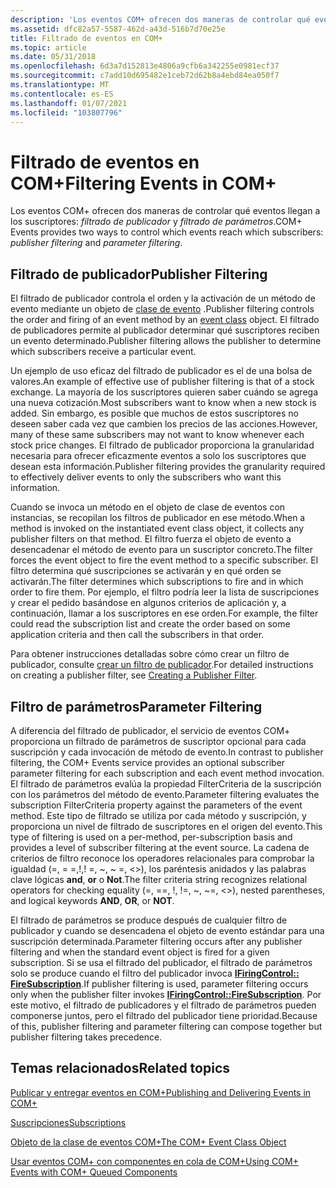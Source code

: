 ```yaml
---
description: 'Los eventos COM+ ofrecen dos maneras de controlar qué eventos llegan a los suscriptores: filtrado de publicador y filtrado de parámetros.'
ms.assetid: dfc82a57-5587-462d-a43d-516b7d70e25e
title: Filtrado de eventos en COM+
ms.topic: article
ms.date: 05/31/2018
ms.openlocfilehash: 6d3a7d152813e4806a9cfb6a342255e0981ecf37
ms.sourcegitcommit: c7add10d695482e1ceb72d62b8a4ebd84ea050f7
ms.translationtype: MT
ms.contentlocale: es-ES
ms.lasthandoff: 01/07/2021
ms.locfileid: "103807796"
---
```

# <a name="filtering-events-in-com"></a><span data-ttu-id="4c4c5-103">Filtrado de eventos en COM+</span><span class="sxs-lookup"><span data-stu-id="4c4c5-103">Filtering Events in COM+</span></span>

<span data-ttu-id="4c4c5-104">Los eventos COM+ ofrecen dos maneras de controlar qué eventos llegan a los suscriptores: *filtrado de publicador* y *filtrado de parámetros*.</span><span class="sxs-lookup"><span data-stu-id="4c4c5-104">COM+ Events provides two ways to control which events reach which subscribers: *publisher filtering* and *parameter filtering*.</span></span>

## <a name="publisher-filtering"></a><span data-ttu-id="4c4c5-105">Filtrado de publicador</span><span class="sxs-lookup"><span data-stu-id="4c4c5-105">Publisher Filtering</span></span>

<span data-ttu-id="4c4c5-106">El filtrado de publicador controla el orden y la activación de un método de evento mediante un objeto de [clase de evento](the-com--event-class-object.md) .</span><span class="sxs-lookup"><span data-stu-id="4c4c5-106">Publisher filtering controls the order and firing of an event method by an [event class](the-com--event-class-object.md) object.</span></span> <span data-ttu-id="4c4c5-107">El filtrado de publicadores permite al publicador determinar qué suscriptores reciben un evento determinado.</span><span class="sxs-lookup"><span data-stu-id="4c4c5-107">Publisher filtering allows the publisher to determine which subscribers receive a particular event.</span></span>

<span data-ttu-id="4c4c5-108">Un ejemplo de uso eficaz del filtrado de publicador es el de una bolsa de valores.</span><span class="sxs-lookup"><span data-stu-id="4c4c5-108">An example of effective use of publisher filtering is that of a stock exchange.</span></span> <span data-ttu-id="4c4c5-109">La mayoría de los suscriptores quieren saber cuándo se agrega una nueva cotización.</span><span class="sxs-lookup"><span data-stu-id="4c4c5-109">Most subscribers want to know when a new stock is added.</span></span> <span data-ttu-id="4c4c5-110">Sin embargo, es posible que muchos de estos suscriptores no deseen saber cada vez que cambien los precios de las acciones.</span><span class="sxs-lookup"><span data-stu-id="4c4c5-110">However, many of these same subscribers may not want to know whenever each stock price changes.</span></span> <span data-ttu-id="4c4c5-111">El filtrado de publicador proporciona la granularidad necesaria para ofrecer eficazmente eventos a solo los suscriptores que desean esta información.</span><span class="sxs-lookup"><span data-stu-id="4c4c5-111">Publisher filtering provides the granularity required to effectively deliver events to only the subscribers who want this information.</span></span>

<span data-ttu-id="4c4c5-112">Cuando se invoca un método en el objeto de clase de eventos con instancias, se recopilan los filtros de publicador en ese método.</span><span class="sxs-lookup"><span data-stu-id="4c4c5-112">When a method is invoked on the instantiated event class object, it collects any publisher filters on that method.</span></span> <span data-ttu-id="4c4c5-113">El filtro fuerza el objeto de evento a desencadenar el método de evento para un suscriptor concreto.</span><span class="sxs-lookup"><span data-stu-id="4c4c5-113">The filter forces the event object to fire the event method to a specific subscriber.</span></span> <span data-ttu-id="4c4c5-114">El filtro determina qué suscripciones se activarán y en qué orden se activarán.</span><span class="sxs-lookup"><span data-stu-id="4c4c5-114">The filter determines which subscriptions to fire and in which order to fire them.</span></span> <span data-ttu-id="4c4c5-115">Por ejemplo, el filtro podría leer la lista de suscripciones y crear el pedido basándose en algunos criterios de aplicación y, a continuación, llamar a los suscriptores en ese orden.</span><span class="sxs-lookup"><span data-stu-id="4c4c5-115">For example, the filter could read the subscription list and create the order based on some application criteria and then call the subscribers in that order.</span></span>

<span data-ttu-id="4c4c5-116">Para obtener instrucciones detalladas sobre cómo crear un filtro de publicador, consulte [crear un filtro de publicador](creating-a-publisher-filter.md).</span><span class="sxs-lookup"><span data-stu-id="4c4c5-116">For detailed instructions on creating a publisher filter, see [Creating a Publisher Filter](creating-a-publisher-filter.md).</span></span>

## <a name="parameter-filtering"></a><span data-ttu-id="4c4c5-117">Filtro de parámetros</span><span class="sxs-lookup"><span data-stu-id="4c4c5-117">Parameter Filtering</span></span>

<span data-ttu-id="4c4c5-118">A diferencia del filtrado de publicador, el servicio de eventos COM+ proporciona un filtrado de parámetros de suscriptor opcional para cada suscripción y cada invocación de método de evento.</span><span class="sxs-lookup"><span data-stu-id="4c4c5-118">In contrast to publisher filtering, the COM+ Events service provides an optional subscriber parameter filtering for each subscription and each event method invocation.</span></span> <span data-ttu-id="4c4c5-119">El filtrado de parámetros evalúa la propiedad FilterCriteria de la suscripción con los parámetros del método de evento.</span><span class="sxs-lookup"><span data-stu-id="4c4c5-119">Parameter filtering evaluates the subscription FilterCriteria property against the parameters of the event method.</span></span> <span data-ttu-id="4c4c5-120">Este tipo de filtrado se utiliza por cada método y suscripción, y proporciona un nivel de filtrado de suscriptores en el origen del evento.</span><span class="sxs-lookup"><span data-stu-id="4c4c5-120">This type of filtering is used on a per-method, per-subscription basis and provides a level of subscriber filtering at the event source.</span></span> <span data-ttu-id="4c4c5-121">La cadena de criterios de filtro reconoce los operadores relacionales para comprobar la igualdad (=, = =,!,! =, ~, ~ =,  <>), los paréntesis anidados y las palabras clave lógicas **and**, **or** o **Not**.</span><span class="sxs-lookup"><span data-stu-id="4c4c5-121">The filter criteria string recognizes relational operators for checking equality (=, ==, !, !=, ~, ~=, <>), nested parentheses, and logical keywords **AND**, **OR**, or **NOT**.</span></span>

<span data-ttu-id="4c4c5-122">El filtrado de parámetros se produce después de cualquier filtro de publicador y cuando se desencadena el objeto de evento estándar para una suscripción determinada.</span><span class="sxs-lookup"><span data-stu-id="4c4c5-122">Parameter filtering occurs after any publisher filtering and when the standard event object is fired for a given subscription.</span></span> <span data-ttu-id="4c4c5-123">Si se usa el filtrado del publicador, el filtrado de parámetros solo se produce cuando el filtro del publicador invoca [**IFiringControl:: FireSubscription**](/windows/desktop/api/EventSys/nf-eventsys-ifiringcontrol-firesubscription).</span><span class="sxs-lookup"><span data-stu-id="4c4c5-123">If publisher filtering is used, parameter filtering occurs only when the publisher filter invokes [**IFiringControl::FireSubscription**](/windows/desktop/api/EventSys/nf-eventsys-ifiringcontrol-firesubscription).</span></span> <span data-ttu-id="4c4c5-124">Por este motivo, el filtrado de publicadores y el filtrado de parámetros pueden componerse juntos, pero el filtrado del publicador tiene prioridad.</span><span class="sxs-lookup"><span data-stu-id="4c4c5-124">Because of this, publisher filtering and parameter filtering can compose together but publisher filtering takes precedence.</span></span>

## <a name="related-topics"></a><span data-ttu-id="4c4c5-125">Temas relacionados</span><span class="sxs-lookup"><span data-stu-id="4c4c5-125">Related topics</span></span>

<dl> <dt>

[<span data-ttu-id="4c4c5-126">Publicar y entregar eventos en COM+</span><span class="sxs-lookup"><span data-stu-id="4c4c5-126">Publishing and Delivering Events in COM+</span></span>](publishing-and-delivering-events-in-com-.md)
</dt> <dt>

[<span data-ttu-id="4c4c5-127">Suscripciones</span><span class="sxs-lookup"><span data-stu-id="4c4c5-127">Subscriptions</span></span>](subscriptions.md)
</dt> <dt>

[<span data-ttu-id="4c4c5-128">Objeto de la clase de eventos COM+</span><span class="sxs-lookup"><span data-stu-id="4c4c5-128">The COM+ Event Class Object</span></span>](the-com--event-class-object.md)
</dt> <dt>

[<span data-ttu-id="4c4c5-129">Usar eventos COM+ con componentes en cola de COM+</span><span class="sxs-lookup"><span data-stu-id="4c4c5-129">Using COM+ Events with COM+ Queued Components</span></span>](using-com--events-with-com--queued-components.md)
</dt> </dl>

 

 



